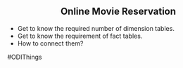 <div align='center'><h2>Online Movie Reservation</h2></div>

- Get to know the required number of dimension tables.
- Get to know the requirement of fact tables.
- How to connect them?

<p>#ODIThings</p>
